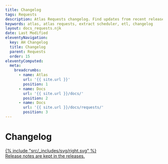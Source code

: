```yaml
---
title: Changelog
tags: Requests
description: Atlas Requests changelog. Find updates from recent releases and what feature you can expect on your next upgrade.
keywords: atlas, atlas requests, extract scheduler, etl, changelog
layout: docs_requests.njk
date: Last Modified
eleventyNavigation:
  key: AH Changelog
  title: Changelog
  parent: Requests
  order: 15
eleventyComputed:
  meta:
    breadcrumbs:
      - name: Atlas
        url: '{{ site.url }}'
        position: 1
      - name: Docs
        url: '{{ site.url }}/docs/'
        position: 2
      - name: Docs
        url: '{{ site.url }}/docs/requests/'
        position: 3
---
```


# Changelog

<a class="block border rounded-lg p-5 shadow bg-white no-underline group animate-fade transition-colors hover:border-sky-400 hover:shadow-sky-400" target="_blank" href="https://gitservice.com/atlas-bi/Requests/releases" title="gitservice releases">
  <div class="flex content-center space-x-2">
<div class=" my-auto">{% include "src/_includes/svg/right.svg" %}</div><div class="my-auto">Release notes are kept in the <span class="text-sky-600 ">releases</span>.</div>
</div>
</a>
